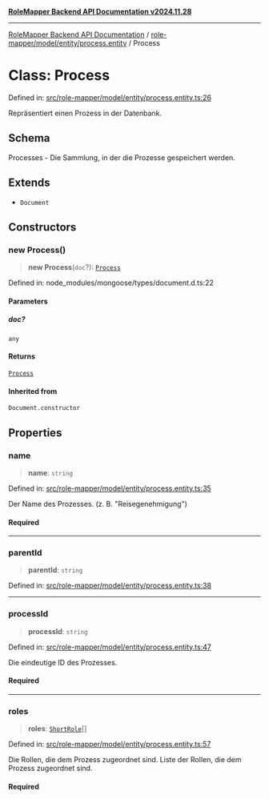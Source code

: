 [**RoleMapper Backend API Documentation v2024.11.28**](../../../../../README.md)

***

[RoleMapper Backend API Documentation](../../../../../modules.md) / [role-mapper/model/entity/process.entity](../README.md) / Process

# Class: Process

Defined in: [src/role-mapper/model/entity/process.entity.ts:26](https://github.com/FlowCraft-AG/RoleMapper/blob/c1dd70009b43cf6900b6bde6d6bd8b801c1074ab/backend/src/role-mapper/model/entity/process.entity.ts#L26)

Repräsentiert einen Prozess in der Datenbank.

## Schema

Processes - Die Sammlung, in der die Prozesse gespeichert werden.

## Extends

- `Document`

## Constructors

### new Process()

> **new Process**(`doc`?): [`Process`](Process.md)

Defined in: node\_modules/mongoose/types/document.d.ts:22

#### Parameters

##### doc?

`any`

#### Returns

[`Process`](Process.md)

#### Inherited from

`Document.constructor`

## Properties

### name

> **name**: `string`

Defined in: [src/role-mapper/model/entity/process.entity.ts:35](https://github.com/FlowCraft-AG/RoleMapper/blob/c1dd70009b43cf6900b6bde6d6bd8b801c1074ab/backend/src/role-mapper/model/entity/process.entity.ts#L35)

Der Name des Prozesses.
(z. B. "Reisegenehmigung")

#### Required

***

### parentId

> **parentId**: `string`

Defined in: [src/role-mapper/model/entity/process.entity.ts:38](https://github.com/FlowCraft-AG/RoleMapper/blob/c1dd70009b43cf6900b6bde6d6bd8b801c1074ab/backend/src/role-mapper/model/entity/process.entity.ts#L38)

***

### processId

> **processId**: `string`

Defined in: [src/role-mapper/model/entity/process.entity.ts:47](https://github.com/FlowCraft-AG/RoleMapper/blob/c1dd70009b43cf6900b6bde6d6bd8b801c1074ab/backend/src/role-mapper/model/entity/process.entity.ts#L47)

Die eindeutige ID des Prozesses.

#### Required

***

### roles

> **roles**: [`ShortRole`](ShortRole.md)[]

Defined in: [src/role-mapper/model/entity/process.entity.ts:57](https://github.com/FlowCraft-AG/RoleMapper/blob/c1dd70009b43cf6900b6bde6d6bd8b801c1074ab/backend/src/role-mapper/model/entity/process.entity.ts#L57)

Die Rollen, die dem Prozess zugeordnet sind.
Liste der Rollen, die dem Prozess zugeordnet sind.

#### Required
